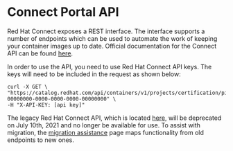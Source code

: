 # Connect Portal API

Red Hat Connect exposes a REST interface. The interface supports a number of endpoints which can be used to automate the work of keeping your container images up to date. Official documentation for the Connect API can be found [here](https://catalog.redhat.com/api/containers/v1/ui/). 

In order to use the API, you need to use Red Hat Connect API keys. The keys will need to be included in the request as shown below:

```text
curl -X GET \
"https://catalog.redhat.com/api/containers/v1/projects/certification/pid/ospid-00000000-0000-0000-0000-00000000" \
-H "X-API-KEY: [api key]"
```

The legacy Red Hat Connect API, which is located [here](https://connect.redhat.com/api-docs), will be deprecated on July 10th, 2021 and no longer be available for use.  To assist with migration, the [migration assistance](https://github.com/RHC4TP/documentation/blob/master/appendix/connect-portal-api/old-new-api-mappings) page maps functionality from old endpoints to new ones.



